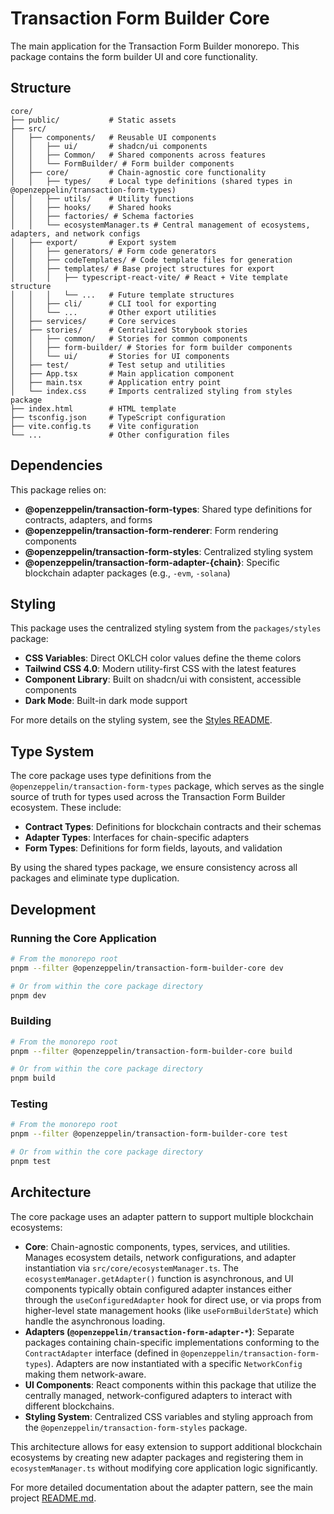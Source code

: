 # Transaction Form Builder Core

The main application for the Transaction Form Builder monorepo. This package contains the form builder UI and core functionality.

## Structure

```text
core/
├── public/           # Static assets
├── src/
│   ├── components/   # Reusable UI components
│   │   ├── ui/       # shadcn/ui components
│   │   ├── Common/   # Shared components across features
│   │   └── FormBuilder/ # Form builder components
│   ├── core/         # Chain-agnostic core functionality
│   │   ├── types/    # Local type definitions (shared types in @openzeppelin/transaction-form-types)
│   │   ├── utils/    # Utility functions
│   │   ├── hooks/    # Shared hooks
│   │   ├── factories/ # Schema factories
│   │   └── ecosystemManager.ts # Central management of ecosystems, adapters, and network configs
│   ├── export/       # Export system
│   │   ├── generators/ # Form code generators
│   │   ├── codeTemplates/ # Code template files for generation
│   │   ├── templates/ # Base project structures for export
│   │   │   ├── typescript-react-vite/ # React + Vite template structure
│   │   │   └── ...   # Future template structures
│   │   ├── cli/      # CLI tool for exporting
│   │   └── ...       # Other export utilities
│   ├── services/     # Core services
│   ├── stories/      # Centralized Storybook stories
│   │   ├── common/   # Stories for common components
│   │   ├── form-builder/ # Stories for form builder components
│   │   └── ui/       # Stories for UI components
│   ├── test/         # Test setup and utilities
│   ├── App.tsx       # Main application component
│   ├── main.tsx      # Application entry point
│   └── index.css     # Imports centralized styling from styles package
├── index.html        # HTML template
├── tsconfig.json     # TypeScript configuration
├── vite.config.ts    # Vite configuration
└── ...               # Other configuration files
```

## Dependencies

This package relies on:

- **@openzeppelin/transaction-form-types**: Shared type definitions for contracts, adapters, and forms
- **@openzeppelin/transaction-form-renderer**: Form rendering components
- **@openzeppelin/transaction-form-styles**: Centralized styling system
- **@openzeppelin/transaction-form-adapter-{chain}**: Specific blockchain adapter packages (e.g., `-evm`, `-solana`)

## Styling

This package uses the centralized styling system from the `packages/styles` package:

- **CSS Variables**: Direct OKLCH color values define the theme colors
- **Tailwind CSS 4.0**: Modern utility-first CSS with the latest features
- **Component Library**: Built on shadcn/ui with consistent, accessible components
- **Dark Mode**: Built-in dark mode support

For more details on the styling system, see the [Styles README](../styles/README.md).

## Type System

The core package uses type definitions from the `@openzeppelin/transaction-form-types` package, which serves as the single source of truth for types used across the Transaction Form Builder ecosystem. These include:

- **Contract Types**: Definitions for blockchain contracts and their schemas
- **Adapter Types**: Interfaces for chain-specific adapters
- **Form Types**: Definitions for form fields, layouts, and validation

By using the shared types package, we ensure consistency across all packages and eliminate type duplication.

## Development

### Running the Core Application

```bash
# From the monorepo root
pnpm --filter @openzeppelin/transaction-form-builder-core dev

# Or from within the core package directory
pnpm dev
```

### Building

```bash
# From the monorepo root
pnpm --filter @openzeppelin/transaction-form-builder-core build

# Or from within the core package directory
pnpm build
```

### Testing

```bash
# From the monorepo root
pnpm --filter @openzeppelin/transaction-form-builder-core test

# Or from within the core package directory
pnpm test
```

## Architecture

The core package uses an adapter pattern to support multiple blockchain ecosystems:

- **Core**: Chain-agnostic components, types, services, and utilities. Manages ecosystem details, network configurations, and adapter instantiation via `src/core/ecosystemManager.ts`. The `ecosystemManager.getAdapter()` function is asynchronous, and UI components typically obtain configured adapter instances either through the `useConfiguredAdapter` hook for direct use, or via props from higher-level state management hooks (like `useFormBuilderState`) which handle the asynchronous loading.
- **Adapters (`@openzeppelin/transaction-form-adapter-*`)**: Separate packages containing chain-specific implementations conforming to the `ContractAdapter` interface (defined in `@openzeppelin/transaction-form-types`). Adapters are now instantiated with a specific `NetworkConfig` making them network-aware.
- **UI Components**: React components within this package that utilize the centrally managed, network-configured adapters to interact with different blockchains.
- **Styling System**: Centralized CSS variables and styling approach from the `@openzeppelin/transaction-form-styles` package.

This architecture allows for easy extension to support additional blockchain ecosystems by creating new adapter packages and registering them in `ecosystemManager.ts` without modifying core application logic significantly.

For more detailed documentation about the adapter pattern, see the main project [README.md](../../README.md#adding-new-adapters).

